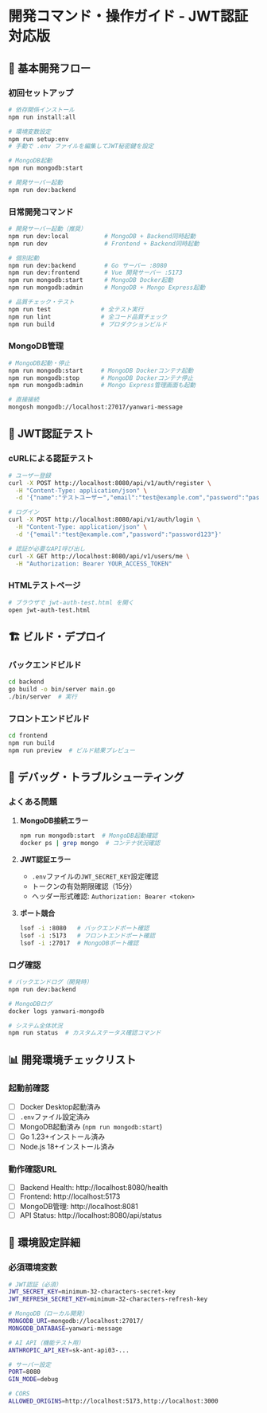 # 開発コマンド・操作ガイド - JWT認証対応版

## 🚀 基本開発フロー

### 初回セットアップ
```bash
# 依存関係インストール
npm run install:all

# 環境変数設定
npm run setup:env
# 手動で .env ファイルを編集してJWT秘密鍵を設定

# MongoDB起動
npm run mongodb:start

# 開発サーバー起動
npm run dev:backend
```

### 日常開発コマンド
```bash
# 開発サーバー起動（推奨）
npm run dev:local          # MongoDB + Backend同時起動
npm run dev                # Frontend + Backend同時起動

# 個別起動
npm run dev:backend        # Go サーバー :8080
npm run dev:frontend       # Vue 開発サーバー :5173
npm run mongodb:start      # MongoDB Docker起動
npm run mongodb:admin      # MongoDB + Mongo Express起動

# 品質チェック・テスト
npm run test              # 全テスト実行
npm run lint              # 全コード品質チェック
npm run build             # プロダクションビルド
```

### MongoDB管理
```bash
# MongoDB起動・停止
npm run mongodb:start     # MongoDB Dockerコンテナ起動
npm run mongodb:stop      # MongoDB Dockerコンテナ停止
npm run mongodb:admin     # Mongo Express管理画面も起動

# 直接接続
mongosh mongodb://localhost:27017/yanwari-message
```

## 🔐 JWT認証テスト

### cURLによる認証テスト
```bash
# ユーザー登録
curl -X POST http://localhost:8080/api/v1/auth/register \
  -H "Content-Type: application/json" \
  -d '{"name":"テストユーザー","email":"test@example.com","password":"password123"}'

# ログイン
curl -X POST http://localhost:8080/api/v1/auth/login \
  -H "Content-Type: application/json" \
  -d '{"email":"test@example.com","password":"password123"}'

# 認証が必要なAPI呼び出し
curl -X GET http://localhost:8080/api/v1/users/me \
  -H "Authorization: Bearer YOUR_ACCESS_TOKEN"
```

### HTMLテストページ
```bash
# ブラウザで jwt-auth-test.html を開く
open jwt-auth-test.html
```

## 🏗️ ビルド・デプロイ

### バックエンドビルド
```bash
cd backend
go build -o bin/server main.go
./bin/server  # 実行
```

### フロントエンドビルド
```bash
cd frontend
npm run build
npm run preview  # ビルド結果プレビュー
```

## 🐛 デバッグ・トラブルシューティング

### よくある問題
1. **MongoDB接続エラー**
   ```bash
   npm run mongodb:start  # MongoDB起動確認
   docker ps | grep mongo  # コンテナ状況確認
   ```

2. **JWT認証エラー**
   - `.env`ファイルの`JWT_SECRET_KEY`設定確認
   - トークンの有効期限確認（15分）
   - ヘッダー形式確認: `Authorization: Bearer <token>`

3. **ポート競合**
   ```bash
   lsof -i :8080   # バックエンドポート確認
   lsof -i :5173   # フロントエンドポート確認
   lsof -i :27017  # MongoDBポート確認
   ```

### ログ確認
```bash
# バックエンドログ（開発時）
npm run dev:backend

# MongoDBログ
docker logs yanwari-mongodb

# システム全体状況
npm run status  # カスタムステータス確認コマンド
```

## 📊 開発環境チェックリスト

### 起動前確認
- [ ] Docker Desktop起動済み
- [ ] `.env`ファイル設定済み
- [ ] MongoDB起動済み (`npm run mongodb:start`)
- [ ] Go 1.23+インストール済み
- [ ] Node.js 18+インストール済み

### 動作確認URL
- [ ] Backend Health: http://localhost:8080/health
- [ ] Frontend: http://localhost:5173
- [ ] MongoDB管理: http://localhost:8081
- [ ] API Status: http://localhost:8080/api/status

## 🔧 環境設定詳細

### 必須環境変数
```bash
# JWT認証（必須）
JWT_SECRET_KEY=minimum-32-characters-secret-key
JWT_REFRESH_SECRET_KEY=minimum-32-characters-refresh-key

# MongoDB（ローカル開発）
MONGODB_URI=mongodb://localhost:27017/
MONGODB_DATABASE=yanwari-message

# AI API（機能テスト用）
ANTHROPIC_API_KEY=sk-ant-api03-...

# サーバー設定
PORT=8080
GIN_MODE=debug

# CORS
ALLOWED_ORIGINS=http://localhost:5173,http://localhost:3000
```